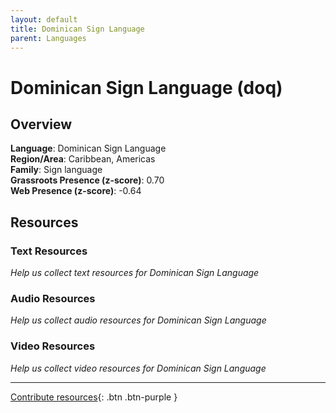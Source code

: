 ```yaml
---
layout: default
title: Dominican Sign Language
parent: Languages
---
```


# Dominican Sign Language (doq)

## Overview

**Language**: Dominican Sign Language  
**Region/Area**: Caribbean, Americas  
**Family**: Sign language  
**Grassroots Presence (z-score)**: 0.70  
**Web Presence (z-score)**: -0.64  

## Resources

### Text Resources
*Help us collect text resources for Dominican Sign Language*

### Audio Resources
*Help us collect audio resources for Dominican Sign Language*

### Video Resources
*Help us collect video resources for Dominican Sign Language*

---

[Contribute resources](https://forms.office.com/e/1SfLJx3u1r){: .btn .btn-purple }
